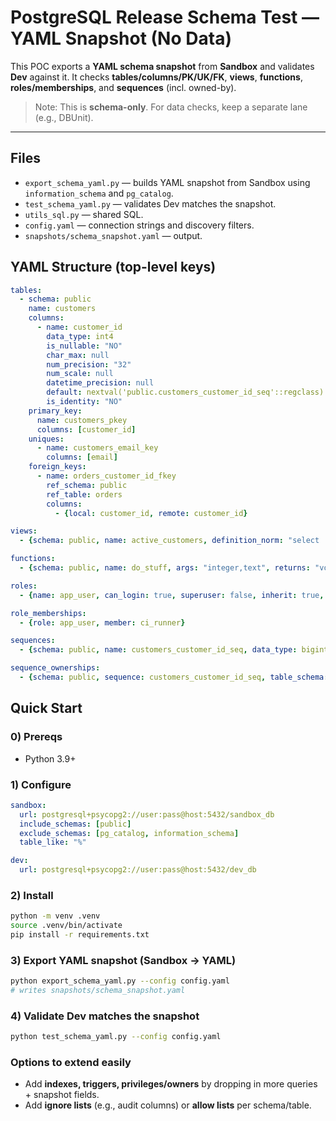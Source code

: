 # PostgreSQL Release Schema Test — **YAML Snapshot** (No Data)

This POC exports a **YAML schema snapshot** from **Sandbox** and validates **Dev** against it.
It checks **tables/columns/PK/UK/FK**, **views**, **functions**, **roles/memberships**, and **sequences** (incl. owned-by).

> Note: This is **schema-only**. For data checks, keep a separate lane (e.g., DBUnit).

---

## Files
- `export_schema_yaml.py` — builds YAML snapshot from Sandbox using `information_schema` and `pg_catalog`.
- `test_schema_yaml.py` — validates Dev matches the snapshot.
- `utils_sql.py` — shared SQL.
- `config.yaml` — connection strings and discovery filters.
- `snapshots/schema_snapshot.yaml` — output.

## YAML Structure (top-level keys)
```yaml
tables:
  - schema: public
    name: customers
    columns:
      - name: customer_id
        data_type: int4
        is_nullable: "NO"
        char_max: null
        num_precision: "32"
        num_scale: null
        datetime_precision: null
        default: nextval('public.customers_customer_id_seq'::regclass)
        is_identity: "NO"
    primary_key:
      name: customers_pkey
      columns: [customer_id]
    uniques:
      - name: customers_email_key
        columns: [email]
    foreign_keys:
      - name: orders_customer_id_fkey
        ref_schema: public
        ref_table: orders
        columns:
          - {local: customer_id, remote: customer_id}

views:
  - {schema: public, name: active_customers, definition_norm: "select ..."}

functions:
  - {schema: public, name: do_stuff, args: "integer,text", returns: "void", language: "plpgsql", definition_hash: "<sha256>"}

roles:
  - {name: app_user, can_login: true, superuser: false, inherit: true, createrole: false, createdb: false, replication: false}

role_memberships:
  - {role: app_user, member: ci_runner}

sequences:
  - {schema: public, name: customers_customer_id_seq, data_type: bigint, start: "1", min: "1", max: "9223372036854775807", increment: "1", cycle: "false"}

sequence_ownerships:
  - {schema: public, sequence: customers_customer_id_seq, table_schema: public, table: customers, column: customer_id}
```

## Quick Start

### 0) Prereqs
- Python 3.9+

### 1) Configure
```yaml
sandbox:
  url: postgresql+psycopg2://user:pass@host:5432/sandbox_db
  include_schemas: [public]
  exclude_schemas: [pg_catalog, information_schema]
  table_like: "%"

dev:
  url: postgresql+psycopg2://user:pass@host:5432/dev_db
```

### 2) Install
```bash
python -m venv .venv
source .venv/bin/activate
pip install -r requirements.txt
```

### 3) Export YAML snapshot (Sandbox → YAML)
```bash
python export_schema_yaml.py --config config.yaml
# writes snapshots/schema_snapshot.yaml
```

### 4) Validate Dev matches the snapshot
```bash
python test_schema_yaml.py --config config.yaml
```

### Options to extend easily
- Add **indexes, triggers, privileges/owners** by dropping in more queries + snapshot fields.
- Add **ignore lists** (e.g., audit columns) or **allow lists** per schema/table.
